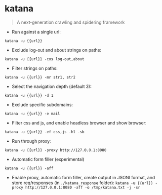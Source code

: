 # katana
> A next-generation crawling and spidering framework

- Run against a single url:

`katana -u {{url}}`

- Exclude log-out and about strings on paths: 

`katana -u {{url}} -cos log-out,about`

- Filter strings on paths:

`katana -u {{url}} -mr str1, str2`

- Select the navigation depth (default 3):

`katana -u {{url}} -d 1`


- Exclude specific subdomains:

`katana -u {{url}} -e mail`

- Filter css and js, and enable headless browser and show browser: 

`katana -u {{url}} -ef css,js -hl -sb`


- Run through proxy: 

`katana -u {{url}} -proxy http://127.0.0.1:8080`

 - Automatic form filler (experimental)

 `katana -u {{url}} -aff`

- Enable proxy, automatic form filler, create output in JSONl format, and store req/responses (in `./katana_response` folder):
`katana -u {{url}} -proxy http://127.0.0.1:8080 -aff -o /tmp/katana.txt -j -sr`
